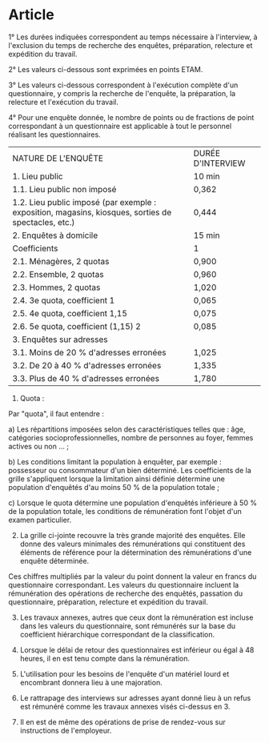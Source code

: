 # Article

  
1° Les durées indiquées correspondent au temps nécessaire à l'interview, à l'exclusion du temps de recherche des enquêtes, préparation, relecture et expédition du travail.

2° Les valeurs ci-dessous sont exprimées en points ETAM.

3° Les valeurs ci-dessous correspondent à l'exécution complète d'un questionnaire, y compris la recherche de l'enquête, la préparation, la relecture et l'exécution du travail.

4° Pour une enquête donnée, le nombre de points ou de fractions de point correspondant à un questionnaire est applicable à tout le personnel réalisant les questionnaires.



|  |  |
| --- | --- |
| NATURE DE L'ENQUÊTE | DURÉE D'INTERVIEW |
| 1. Lieu public | 10 min | 15 min |  |  |  |
| 1.1. Lieu public non imposé | 0,362 | 0,444 |  |  |  |
| 1.2. Lieu public imposé (par exemple : exposition, magasins, kiosques, sorties de spectacles, etc.) | 0,444 | 0,544 |  |  |  |
| 2. Enquêtes à domicile | 15 min | 30 min | 45 min | 60 min | 90 min |
| Coefficients | 1 | 1,45 | 1,90 | 2,35 | 3,25 |
| 2.1. Ménagères, 2 quotas | 0,900 | 1,305 | 1,710 | 2,115 | 2,92 |
| 2.2. Ensemble, 2 quotas | 0,960 | 1,390 | 1,825 | 2,255 | 3,12 |
| 2.3. Hommes, 2 quotas | 1,020 | 1,480 | 1,940 | 2,395 | 3,31 |
| 2.4. 3e quota, coefficient 1 | 0,065 | 0,095 | 0,125 | 0,155 | 0,24 |
| 2.5. 4e quota, coefficient 1,15 | 0,075 | 0,110 | 0,140 | 0,175 | 0,24 |
| 2.6. 5e quota, coefficient (1,15) 2 | 0,085 | 0,125 | 0,165 | 0,200 | 0,28 |
| 3. Enquêtes sur adresses |  |  |  |  |  |
| 3.1. Moins de 20 % d'adresses erronées | 1,025 | 1,555 | 1,935 | 2,335 | 3,04 |
| 3.2. De 20 à 40 % d'adresses erronées | 1,335 | 1,780 | 2,335 | 2,670 | 3,20 |
| 3.3. Plus de 40 % d'adresses erronées | 1,780 | 2,335 | 2,670 | 3,000 | 3,30 |

1. Quota :

Par "quota", il faut entendre :

a) Les répartitions imposées selon des caractéristiques telles que : âge, catégories socioprofessionnelles, nombre de personnes au foyer, femmes actives ou non ... ;

b) Les conditions limitant la population à enquêter, par exemple : possesseur ou consommateur d'un bien déterminé. Les coefficients de la grille s'appliquent lorsque la limitation ainsi définie détermine une population d'enquêtés d'au moins 50 % de la population totale ;

c) Lorsque le quota détermine une population d'enquêtés inférieure à 50 % de la population totale, les conditions de rémunération font l'objet d'un examen particulier.

2. La grille ci-jointe recouvre la très grande majorité des enquêtes. Elle donne des valeurs minimales des rémunérations qui constituent des éléments de référence pour la détermination des rémunérations d'une enquête déterminée.

Ces chiffres multipliés par la valeur du point donnent la valeur en francs du questionnaire correspondant. Les valeurs du questionnaire incluent la rémunération des opérations de recherche des enquêtés, passation du questionnaire, préparation, relecture et expédition du travail.

3. Les travaux annexes, autres que ceux dont la rémunération est incluse dans les valeurs du questionnaire, sont rémunérés sur la base du coefficient hiérarchique correspondant de la classification.

4. Lorsque le délai de retour des questionnaires est inférieur ou égal à 48 heures, il en est tenu compte dans la rémunération.

5. L'utilisation pour les besoins de l'enquête d'un matériel lourd et encombrant donnera lieu à une majoration.

6. Le rattrapage des interviews sur adresses ayant donné lieu à un refus est rémunéré comme les travaux annexes visés ci-dessus en 3.

7. Il en est de même des opérations de prise de rendez-vous sur instructions de l'employeur.

  
